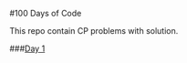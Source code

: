 #100 Days of Code

This repo contain CP problems with solution.

###[Day 1](https://github.com/Virendra-khorwal/CP/tree/main/100DOC/d1)